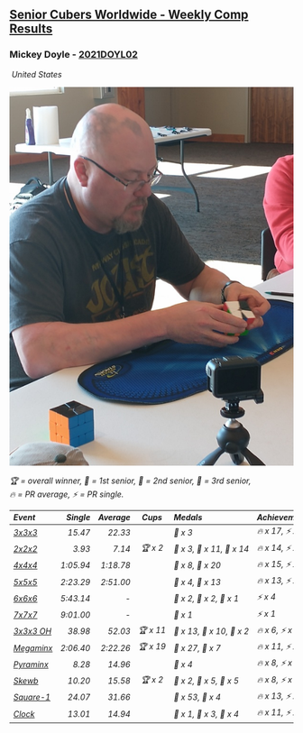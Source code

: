 <style>table {white-space: nowrap;}</style>
<link rel="stylesheet" type="text/css" href="/scw-comp/css/flags.css" />

## [Senior Cubers Worldwide - Weekly Comp Results](/scw-comp/results/)
### Mickey Doyle - [2021DOYL02](https://www.worldcubeassociation.org/persons/2021DOYL02)

<i class="flag flag-US" />&nbsp;United States

![Mickey Doyle](1644595509.jpg)

<span style="white-space: nowrap;">🏆 = overall winner</span>, <span style="white-space: nowrap;">🥇 = 1st senior</span>, <span style="white-space: nowrap;">🥈 = 2nd senior</span>, <span style="white-space: nowrap;">🥉 = 3rd senior</span>, <span style="white-space: nowrap;">🔥 = PR average</span>, <span style="white-space: nowrap;">⚡ = PR single</span>.

| Event | Single | Average | Cups | Medals | Achievements|
| :-- | --: | --: | :--: | :-- | :-- |
| [3x3x3](333.md) | 15.47 | 22.33 |  | 🥉 x 3 | 🔥 x 17, ⚡ x 14 |
| [2x2x2](222.md) | 3.93 | 7.14 | 🏆 x 2 | 🥇 x 3, 🥈 x 11, 🥉 x 14 | 🔥 x 14, ⚡ x 12 |
| [4x4x4](444.md) | 1:05.94 | 1:18.78 |  | 🥈 x 8, 🥉 x 20 | 🔥 x 15, ⚡ x 13 |
| [5x5x5](555.md) | 2:23.29 | 2:51.00 |  | 🥈 x 4, 🥉 x 13 | 🔥 x 13, ⚡ x 13 |
| [6x6x6](666.md) | 5:43.14 | - |  | 🥇 x 2, 🥈 x 2, 🥉 x 1 | ⚡ x 4 |
| [7x7x7](777.md) | 9:01.00 | - |  | 🥈 x 1 | ⚡ x 1 |
| [3x3x3 OH](333oh.md) | 38.98 | 52.03 | 🏆 x 11 | 🥇 x 13, 🥈 x 10, 🥉 x 2 | 🔥 x 6, ⚡ x 6 |
| [Megaminx](minx.md) | 2:06.40 | 2:22.26 | 🏆 x 19 | 🥇 x 27, 🥈 x 7 | 🔥 x 11, ⚡ x 17 |
| [Pyraminx](pyram.md) | 8.28 | 14.96 |  | 🥉 x 4 | 🔥 x 8, ⚡ x 7 |
| [Skewb](skewb.md) | 10.20 | 15.58 | 🏆 x 2 | 🥇 x 2, 🥈 x 5, 🥉 x 5 | 🔥 x 8, ⚡ x 6 |
| [Square-1](sq1.md) | 24.07 | 31.66 |  | 🥈 x 53, 🥉 x 4 | 🔥 x 13, ⚡ x 9 |
| [Clock](clock.md) | 13.01 | 14.94 |  | 🥇 x 1, 🥈 x 3, 🥉 x 4 | 🔥 x 11, ⚡ x 10 |

<!-- Global site tag (gtag.js) - Google Analytics -->
<script async src="https://www.googletagmanager.com/gtag/js?id=UA-86348435-3"></script>
<script>window.dataLayer = window.dataLayer || []; function gtag() {dataLayer.push(arguments);} gtag('js', new Date()); gtag('config', 'UA-86348435-3');</script>
